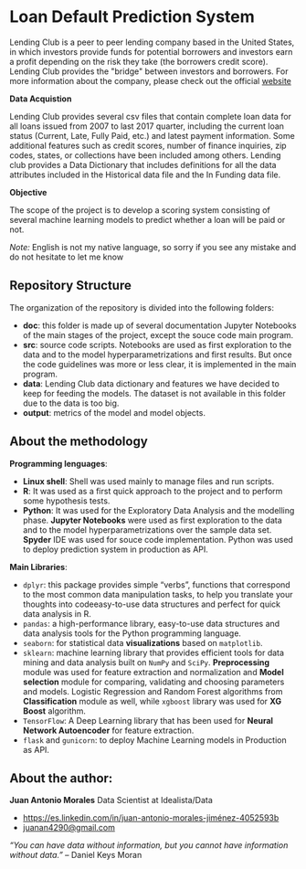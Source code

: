 # Loan Default Prediction System

Lending Club is a peer to peer lending company based in the United States, in which investors provide funds for potential borrowers and investors earn a profit depending on the risk they take (the borrowers credit score). Lending Club provides the "bridge" between investors and borrowers.
For more information about the company, please check out the official [website](www.lendingclub.com)

__Data Acquistion__

Lending Club provides several csv files that contain complete loan data for all loans issued from 2007 to last 2017 quarter, including the current loan status (Current, Late, Fully Paid, etc.) and latest payment information. Some additional features such as credit scores, number of finance inquiries, zip codes, states, or collections have been included among others.
Lending club provides a Data Dictionary that includes definitions for all the data attributes included in the Historical data file and the In Funding data file.

__Objective__

The scope of the project is to develop a scoring system consisting of several machine learning models to predict whether a loan will be paid or not.

_Note:_ English is not my native language, so sorry if you see any mistake and do not hesitate to let me know

## Repository Structure

The organization of the repository is divided into the following folders:
- __doc__: this folder is made up of several documentation Jupyter Notebooks of the main stages of the project, except the souce code main program.
- __src__: source code scripts. Notebooks are used as first exploration to the data and to the model hyperparametrizations and first results. But once the code guidelines was more or less clear, it is implemented in the main program.
- __data__: Lending Club data dictionary and features we have decided to keep for feeding the models. The dataset is not available in this folder due to the data is too big. 
- __output__: metrics of the model and model objects.

## About the methodology

__Programming lenguages__:

- __Linux shell__: Shell was used mainly to manage files and run scripts.
- __R__: It was used as a first quick approach to the project and to perform some hypothesis tests.
- __Python__: It was used for the Exploratory Data Analysis and the modelling phase. __Jupyter Notebooks__ were used as first exploration to the data and to the model hyperparametrizations over the sample data set. __Spyder__ IDE was used for souce code implementation. Python was used to deploy prediction system in production as API.

__Main Libraries__:

- `dplyr`: this package provides simple “verbs”, functions that correspond to the most common data manipulation tasks, to help you translate your thoughts into codeeasy-to-use data structures and perfect for quick data analysis in R.
- `pandas`: a high-performance library, easy-to-use data structures and data analysis tools for the Python programming language.
- `seaborn`: for statistical data __visualizations__ based on `matplotlib`.
- `sklearn`: machine learning library that provides efficient tools for data mining and data analysis built on `NumPy` and `SciPy`. __Preprocessing__ module was used for feature extraction and normalization and __Model selection__ module for comparing, validating and choosing parameters and models. Logistic Regression and Random Forest algorithms from __Classification__ module as well, while `xgboost` library was used for __XG Boost__ algorithm.
- `TensorFlow`: A Deep Learning library that has been used for __Neural Network Autoencoder__ for feature extraction.
- `flask` and `gunicorn`: to deploy Machine Learning models in Production as API.

## About the author:

__Juan Antonio Morales__ Data Scientist at Idealista/Data
* https://es.linkedin.com/in/juan-antonio-morales-jiménez-4052593b
* juanan4290@gmail.com

_“You can have data without information, but you cannot have information without data.”_ – Daniel Keys Moran
